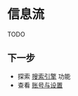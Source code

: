 # 信息流

 TODO


## 下一步
 
 - 探索 [搜索引擎](../features/search-engine.md) 功能
 - 查看 [账号与设置](../features/account-settings.md)